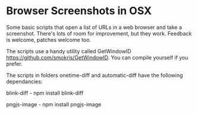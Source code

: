 # Browser Screenshots in OSX

Some basic scripts that open a list of URLs in a web browser and take a screenshot. There's lots of room for improvement, but they work. Feedback is welcome, patches welcome too.

The scripts use a handy utility called GetWindowID https://github.com/smokris/GetWindowID.
You can compile yourself if you prefer.

The scripts in folders onetime-diff and automatic-diff have the following dependancies:

blink-diff - npm install blink-diff

pngjs-image - npm install pngjs-image
